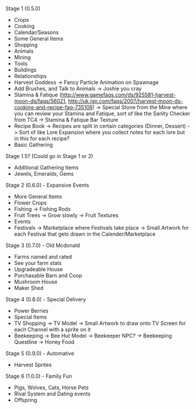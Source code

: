 Stage 1 (0.5.0)
* Crops
* Cooking
* Calendar/Seasons
* Some General Items
* Shopping
* Animals
* Mining
* Tools
* Buildings
* Relationships
* Harvest Goddess
 -> Fancy Particle Animation on Spawnage
* Add Brushes, and Talk to Animals
 -> Joshie you cray
* Stamina & Fatique (http://www.gamefaqs.com/ds/925581-harvest-moon-ds/faqs/56021, http://uk.ign.com/faqs/2007/harvest-moon-ds-cooking-and-recipe-faq-735108)
 -> Special Stone from the Mine where you can review your Stamina and Fatique, sort of like the Sanity Checker from TC4
  -> Stamina & Fatique Bar Texture
* Recipe Book
 -> Recipes are split in certain categories (Dinner, Dessert)
 -> Sort of like Lore Expansion where you collect notes for each lore but in this for each recipe?
* Basic Gathering

Stage 1.5? (Could go in Stage 1 or 2)
* Additional Gathering Items
* Jewels, Emeralds, Gems

Stage 2 (0.6.0) - Expansive Events
* More General Items
* Flower Crops
* Fishing
 -> Fishing Rods
* Fruit Trees
 -> Grow slowly
 -> Fruit Textures
* Events
* Festivals
 -> Marketplace where Festivals take place
 -> Small Artwork for each Festival that gets drawn in the Calender/Marketplace

Stage 3 (0.7.0) - Old Mcdonald 
* Farms named and rated
* See your farm stats
* Upgradeable House
* Purchasable Barn and Coop
* Mushroom House
* Maker Shed

Stage 4 (0.8.0) - Special Delivery
* Power Berries
* Special Items
* TV Shopping
 -> TV Model
 -> Small Artwork to draw onto TV Screen for each Channel with a sprite on it
* Beekeeping
 -> Bee Hut Model
 -> Beekeeper NPC?
  -> Beekeeping Questline
 -> Honey Food

Stage 5 (0.9.0) - Automative
* Harvest Sprites

Stage 6 (1.0.0) - Family Fun
* Pigs, Wolves, Cats, Horse Pets
* Rival System and Dating events
* Offspring 

